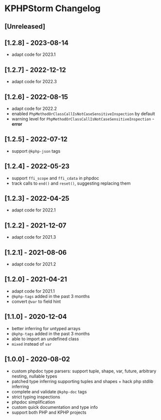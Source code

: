 # KPHPStorm Changelog

## [Unreleased]

## [1.2.8] - 2023-08-14

- adapt code for 2023.1

## [1.2.7] - 2022-12-12

- adapt code for 2022.3

## [1.2.6] - 2022-08-15

- adapt code for 2022.2
- enabled `PhpMethodOrClassCallIsNotCaseSensitiveInspection` by default
- warning level for `PhpMethodOrClassCallIsNotCaseSensitiveInspection` - **error**

## [1.2.5] - 2022-07-12

- support `@kphp-json` tags

## [1.2.4] - 2022-05-23

- support `ffi_scope` and `ffi_cdata` in phpdoc
- track calls to `end()` and `reset()`, suggesting replacing them

## [1.2.3] - 2022-04-25

- adapt code for 2022.1

## [1.2.2] - 2021-12-07

- adapt code for 2021.3

## [1.2.1] - 2021-08-06

- adapt code for 2021.2

## [1.2.0] - 2021-04-21

- adapt code for 2021.1
- `@kphp-tags` added in the past 3 months
- convert `@var` to field hint

## [1.1.0] - 2020-12-04

- better inferring for untyped arrays
- `@kphp-tags` added in the past 3 months
- able to import an undefined class
- `mixed` instead of `var`

## [1.0.0] - 2020-08-02

- custom phpdoc type parsers: support tuple, shape, var, future, arbitrary nesting, nullable types
- patched type inferring supporting tuples and shapes + hack php stdlib inferring
- complete and validate `@kphp-doc` tags
- strict typing inspections
- phpdoc simplification
- custom quick documentation and type info
- support both PHP and KPHP projects
